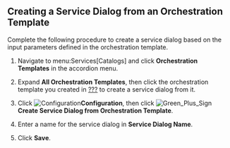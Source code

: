 ## Creating a Service Dialog from an Orchestration Template

Complete the following procedure to create a service dialog based on the
input parameters defined in the orchestration template.

1.  Navigate to menu:Services\[Catalogs\] and click **Orchestration
    Templates** in the accordion menu.

2.  Expand **All Orchestration Templates**, then click the orchestration
    template you created in
    [???](#example-adding-orchestration-template) to create a service
    dialog from it.

3.  Click ![Configuration](../images/1847.png)**Configuration**, then
    click ![Green\_Plus\_Sign](../images/1848.png)**Create Service Dialog
    from Orchestration Template**.

4.  Enter a name for the service dialog in **Service Dialog Name**.

5.  Click **Save**.

